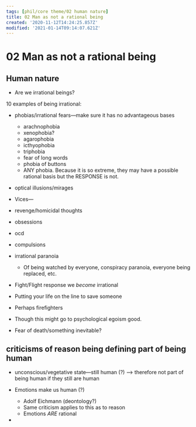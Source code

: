 ```yaml
---
tags: [phil/core theme/02 human nature]
title: 02 Man as not a rational being
created: '2020-11-12T14:24:25.857Z'
modified: '2021-01-14T09:14:07.621Z'
---
```


# 02 Man as not a rational being
## Human nature

- Are we irrational beings?

10 examples of being irrational:

- phobias/irrational fears—make sure it has no advantageous bases
  - arachnophobia
  - xenophobia?
  - agarophobia
  - icthyophobia
  - triphobia
  - fear of long words
  - phobia of buttons
  - ANY phobia. Because it is so extreme, they may have a possible rational basis but the RESPONSE is not.
- optical illusions/mirages
- Vices—
- revenge/homicidal thoughts
- obsessions
- ocd
- compulsions
- irrational paranoia
  - Of being watched by everyone, conspiracy paranoia, everyone being replaced, etc.
- Fight/Flight response we *become* irrational
-  Putting your life on the line to save someone
  - Perhaps firefighters
  - Though this might go to psychological egoism good.

- Fear of death/something inevitable?



## criticisms of reason being defining part of being human

- unconscious/vegetative state—still human (?)  —> therefore not part of being human if they still are human

- Emotions make us human (?)
  - Adolf Eichmann (deontology?)
  - Same criticism applies to this as to reason
  - Emotions *ARE* rational

- 

